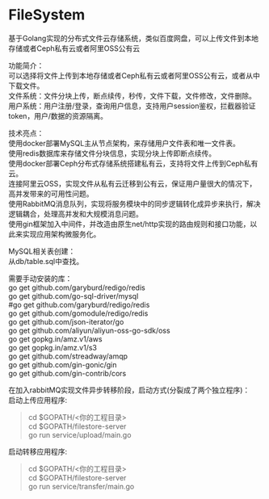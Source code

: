 # FileSystem
基于Golang实现的分布式文件云存储系统，类似百度网盘，可以上传文件到本地存储或者Ceph私有云或者阿里OSS公有云

功能简介：            
可以选择将文件上传到本地存储或者Ceph私有云或者阿里OSS公有云，或者从中下载文件。   
文件系统：文件分块上传，断点续传，秒传，文件下载，文件修改，文件删除。  
用户系统：用户注册/登录，查询用户信息，支持用户session鉴权，拦截器验证token，用户/数据的资源隔离。   
  
技术亮点：  
使用docker部署MySQL主从节点架构，来存储用户文件表和唯一文件表。  
使用redis数据库来存储文件分块信息，实现分块上传即断点续传。  
使用docker部署Ceph分布式存储系统搭建私有云，支持将文件上传到Ceph私有云。  
连接阿里云OSS，实现文件从私有云迁移到公有云，保证用户量很大的情况下，高并发带来的可用性问题。  
使用RabbitMQ消息队列，实现将服务模块中的同步逻辑转化成异步来执行，解决逻辑耦合，处理高并发和大规模消息问题。  
使用gin框架加入中间件，并改造由原生net/http实现的路由规则和接口功能，以此来实现应用架构微服务化。  
  
MySQL相关表创建：  
从db/table.sql中查找。  
  
需要手动安装的库：  
go get github.com/garyburd/redigo/redis  
go get github.com/go-sql-driver/mysql  
#go get github.com/garyburd/redigo/redis  
go get github.com/gomodule/redigo/redis  
go get github.com/json-iterator/go  
go get github.com/aliyun/aliyun-oss-go-sdk/oss  
go get gopkg.in/amz.v1/aws  
go get gopkg.in/amz.v1/s3  
go get github.com/streadway/amqp  
go get github.com/gin-gonic/gin  
go get github.com/gin-contrib/cors  
  
在加入rabbitMQ实现文件异步转移阶段，启动方式(分裂成了两个独立程序)：  
启动上传应用程序:  
> cd $GOPATH/<你的工程目录>  
> cd $GOPATH/filestore-server  
> go run service/upload/main.go

启动转移应用程序:  
> cd $GOPATH/<你的工程目录>  
> cd $GOPATH/filestore-server  
> go run service/transfer/main.go

